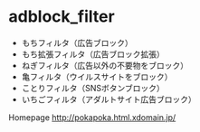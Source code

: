 # adblock_filter

* もちフィルタ（広告ブロック）
* もち拡張フィルタ（広告ブロック拡張）
* ねぎフィルタ（広告以外の不要物をブロック）
* 亀フィルタ（ウイルスサイトをブロック）
* ことりフィルタ（SNSボタンブロック）
* いちごフィルタ（アダルトサイト広告ブロック）

Homepage http://pokapoka.html.xdomain.jp/


